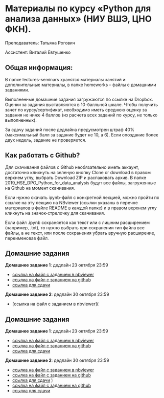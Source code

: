 # Материалы по курсу «Python для анализа данных» (НИУ ВШЭ, ЦНО ФКН).

Преподаватель: Татьяна Рогович

Ассистент: Виталий Евтушенко

## Общая информация:
В папке lectures-seminars хранятся материалы занятий и дополнительные материалы, в папке homeworks – файлы с домашними заданиями.

Выполненные домашние задания загружаются по ссылке на Dropbox. Оценки за задания выставляются в 10-балльной шкале. Чтобы получить зачет по курсу/сертификат, необходимо иметь среднюю оценку за задания не ниже 4 баллов (из расчета всех заданий по курсу, не только выполненных).

За сдачу заданий после дедлайна предусмотрен штраф 40% (максимальный балл за задание будет не 10, а 6). Если опоздание более двух недель, задание не проверяется.

## Как работать с Github?
Для скачивания файлов с Github необязательно иметь аккаунт, достаточно кликнуть на зеленую кнопку Clone or download в правом верхнем углу, 
выбрать Download ZIP и распаковать архив. В папке 2019_HSE_DPO_Python_for_data_analysis будут все файлы, загруженные на Github на момент скачивания.

Если нужно скачать ipynb-файл с конкретной лекцией, можно пройти по ссылке на эту лекцию на NBviewer 
(ссылки указаны в перечне материалов в файле README в каждой папке) и в правом верхнем углу кликнуть на значок-стрелочку для скачивания.

Если файл .ipynb сохраняется как текст или с лишним расширением (например, .txt), то нужно выбрать при сохранении тип файла все файлы, 
а не текст, или после сохранения убрать вручную расширение, переименовав файл.

## Домашние задания
**Домашнее задание 1**: дедлайн 23 октября 23:59 
* [ссылка на файл с заданием в nbviewer](https://nbviewer.jupyter.org/github/rogovich/2019_HSE_DPO_Python_for_data_analysis/blob/master/homeworks/10-16-2019_HW_Numpy/10-16-2019_HW1_Numpy.ipynb)
* [ссылка на файл с заданием на github](https://github.com/rogovich/2019_HSE_DPO_Python_for_data_analysis/blob/master/homeworks/10-16-2019_HW_Numpy/10-16-2019_HW1_Numpy.ipynb)
* [ссылка для сдачи](https://www.dropbox.com/request/yRePv11F1BJsiLzp8qk8)

**Домашнее задание 2**: дедлайн 30 октября 23:59
* [ссылка на файл с заданием в nbviewer](
## Домашние задания
**Домашнее задание 1**: дедлайн 23 октября 23:59 
* [ссылка на файл с заданием в nbviewer](https://nbviewer.jupyter.org/github/rogovich/2019_HSE_DPO_Python_for_data_analysis/blob/master/homeworks/10-16-2019_HW_Numpy/10-16-2019_HW1_Numpy.ipynb)
* [ссылка на файл с заданием на github](https://github.com/rogovich/2019_HSE_DPO_Python_for_data_analysis/blob/master/homeworks/10-16-2019_HW_Numpy/10-16-2019_HW1_Numpy.ipynb)
* [ссылка для сдачи](https://www.dropbox.com/request/yRePv11F1BJsiLzp8qk8)

**Домашнее задание 2**: дедлайн 30 октября 23:59
* [ссылка на файл с заданием в nbviewer](https://nbviewer.jupyter.org/github/rogovich/2019_HSE_DPO_Python_for_data_analysis/blob/master/homeworks/10-23-2019_HW_Pandas/10-23-2019_HW_Pandas.ipynb)
* [ссылка на файл с заданием на github](https://nbviewer.jupyter.org/github/rogovich/2019_HSE_DPO_Python_for_data_analysis/blob/master/homeworks/10-23-2019_HW_Pandas/10-23-2019_HW_Pandas.ipynb)
* [ссылка для сдачи](https://www.dropbox.com/request/Kv4Opa85GNHWWKxtGi9g)
)
* [ссылка на файл с заданием на github](https://nbviewer.jupyter.org/github/rogovich/2019_HSE_DPO_Python_for_data_analysis/blob/master/homeworks/10-23-2019_HW_Pandas/10-23-2019_HW_Pandas.ipynb)
* [ссылка для сдачи](https://www.dropbox.com/request/Kv4Opa85GNHWWKxtGi9g)


